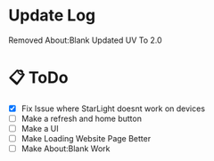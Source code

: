 # Update Log
Removed About:Blank
Updated UV To 2.0
# 📋 ToDo
- [x] Fix Issue where StarLight doesnt work on devices
- [ ] Make a refresh and home button
- [ ] Make a UI
- [ ] Make Loading Website Page Better
- [ ] Make About:Blank Work
